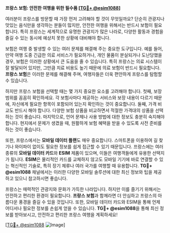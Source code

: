 **프랑스 보험: 안전한 여행을 위한 필수품 [[TG💪+ @esim1088](https://t.me/s/esim1088)]**

여러분이 프랑스를 방문할 때 가장 먼저 고려해야 할 것이 무엇일까요? 단순히 관광지나 맛있는 음식만을 생각하는 분들이 많지만, 안전한 여행을 위해서는 반드시 보험이 필요합니다. 특히 프랑스는 세계적으로 유명한 관광지가 많은 나라로, 다양한 활동과 경험을 즐길 수 있는 동시에 예상치 못한 상황에 대비해야 합니다.

보험은 여행 중 발생할 수 있는 여러 문제를 해결해 주는 중요한 도구입니다. 예를 들어, 만약 여행 도중 긴급한 의료 서비스가 필요하거나, 개인 물품이 분실되거나 도난당했을 경우, 보험은 이러한 상황에서 큰 도움을 줄 수 있습니다. 특히 프랑스는 의료 시스템이 잘 발달되어 있지만, 그만큼 치료 비용도 높기 때문에 의료 보험이 반드시 필요합니다. **프랑스 보험**은 이러한 문제를 해결해 주며, 여행자들은 더욱 편안하게 프랑스를 탐험할 수 있습니다.

하지만 프랑스 보험을 선택할 때는 몇 가지 중요한 요소를 고려해야 합니다. 첫째, 보장 범위를 꼼꼼히 확인하세요. 각 보험사마다 제공하는 서비스와 보장 내용이 다르기 때문에, 자신에게 필요한 항목이 포함되어 있는지 확인하는 것이 중요합니다. 둘째, 가격 비교도 반드시 해야 합니다. 다양한 보험 상품을 비교하면서 적절한 가격대의 상품을 선택하는 것이 좋습니다. 마지막으로, 언어 문제나 사용 방법에 대한 정보도 충분히 숙지해야 합니다. 현지에서 문제가 생겼을 때, 원활하게 보험 혜택을 받을 수 있도록 사전 준비를 하는 것이 좋습니다.

또한, 프랑스에서는 **모바일 데이터 플랜**도 매우 중요합니다. 스마트폰을 이용하여 길 찾기나 와이파이 없이도 필요한 정보를 쉽게 접근할 수 있기 때문입니다. 프랑스에는 여러 종류의 **모바일 데이터 카드**와 **ESIM** 제품이 있으며, 이들은 여행객들에게 유용한 선택지가 됩니다. **ESIM**은 물리적인 카드를 교체하지 않고도 모바일 기기에 바로 연결할 수 있는 혁신적인 기술로, 특히 장기 체류나 여러 국가를 여행할 때 유용합니다. **TG💪+ @esim1088** 채널에서는 이러한 다양한 모바일 솔루션에 대한 최신 정보와 팁을 제공하고 있으니 참고하시면 좋습니다.

프랑스는 매력적인 관광지와 문화가 가득한 나라입니다. 하지만 이를 즐기기 위해서는 안전하고 편리한 환경이 필요합니다. **프랑스 보험**과 함께라면 더 안심하고 프랑스의 아름다운 풍경을 즐길 수 있을 것입니다. 또한, 모바일 데이터 카드와 ESIM을 통해 언제 어디서나 필요한 정보를 손쉽게 얻을 수 있습니다. **TG💪+ @esim1088**을 통해 최신 정보를 받아보시고, 안전하고 편리한 프랑스 여행을 계획하세요!

[[TG💪+ @esim1088](https://t.me/s/esim1088) ![Image](https://i.postimg.cc/Y0z9fWf4/image.png)]